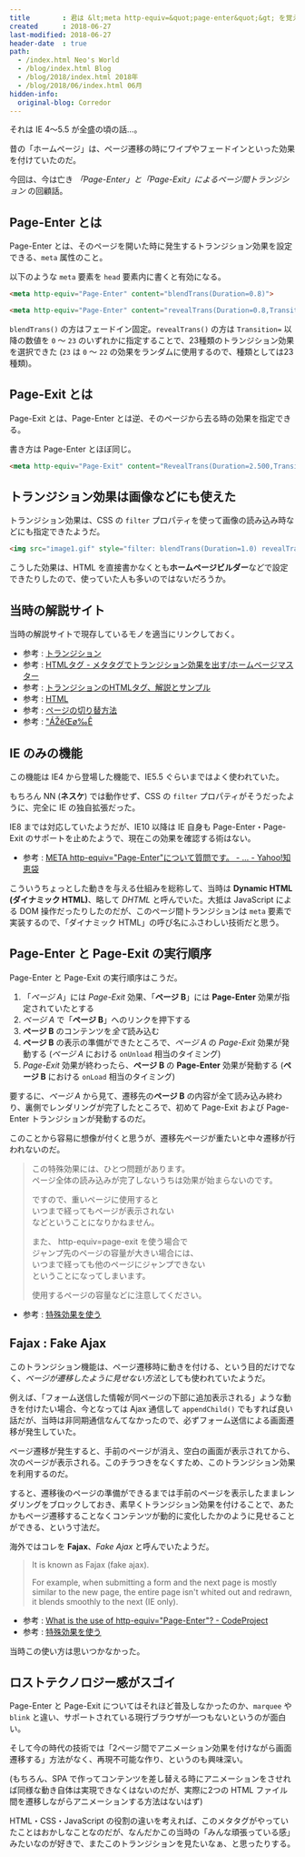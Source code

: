 ```yaml
---
title        : 君は &lt;meta http-equiv=&quot;page-enter&quot;&gt; を覚えているか
created      : 2018-06-27
last-modified: 2018-06-27
header-date  : true
path:
  - /index.html Neo's World
  - /blog/index.html Blog
  - /blog/2018/index.html 2018年
  - /blog/2018/06/index.html 06月
hidden-info:
  original-blog: Corredor
---
```


それは IE 4〜5.5 が全盛の頃の話…。

昔の「ホームページ」は、ページ遷移の時にワイプやフェードインといった効果を付けていたのだ。

今回は、今は亡き *「Page-Enter」と「Page-Exit」によるページ間トランジション* の回顧話。

## Page-Enter とは

Page-Enter とは、そのページを開いた時に発生するトランジション効果を設定できる、`meta` 属性のこと。

以下のような `meta` 要素を `head` 要素内に書くと有効になる。

```html
<meta http-equiv="Page-Enter" content="blendTrans(Duration=0.8)">

<meta http-equiv="Page-Enter" content="revealTrans(Duration=0.8,Transition=23)">
```

`blendTrans()` の方はフェードイン固定。`revealTrans()` の方は `Transition=` 以降の数値を `0` 〜 `23` のいずれかに指定することで、23種類のトランジション効果を選択できた (`23` は `0` 〜 `22` の効果をランダムに使用するので、種類としては23種類)。

## Page-Exit とは

Page-Exit とは、Page-Enter とは逆、そのページから去る時の効果を指定できる。

書き方は Page-Enter とほぼ同じ。

```html
<meta http-equiv="Page-Exit" content="RevealTrans(Duration=2.500,Transition=6)">
```

## トランジション効果は画像などにも使えた

トランジション効果は、CSS の `filter` プロパティを使って画像の読み込み時などにも指定できたようだ。

```html
<img src="image1.gif" style="filter: blendTrans(Duration=1.0) revealTrans(Duration=1.0, Transition=3);">
```

こうした効果は、HTML を直接書かなくとも**ホームページビルダー**などで設定できたりしたので、使っていた人も多いのではないだろうか。

## 当時の解説サイト

当時の解説サイトで現存しているモノを適当にリンクしておく。

- 参考 : [トランジション](http://www.tohoho-web.com/wwwxx056.htm)
- 参考 : [HTMLタグ - メタタグでトランジション効果を出す/ホームページマスター](http://hmaster.net/meta7.html)
- 参考 : [トランジションのHTMLタグ、解説とサンプル](http://www.chama.ne.jp/download/web/transition.htm)
- 参考 : [HTML](http://auto-alice.com/html/meta_trans.html)
- 参考 : [ページの切り替方法](http://pickchan.com/note/note1d.html)
- 参考 : ["ÁŽêŒø‰Ê](http://www.geocities.co.jp/Milano/3735/html/kouka.html)

## IE のみの機能

この機能は IE4 から登場した機能で、IE5.5 ぐらいまではよく使われていた。

もちろん NN (**ネスケ**) では動作せず、CSS の `filter` プロパティがそうだったように、完全に IE の独自拡張だった。

IE8 までは対応していたようだが、IE10 以降は IE 自身も Page-Enter・Page-Exit のサポートを止めたようで、現在この効果を確認する術はない。

- 参考 : [META http-equiv="Page-Enter"について質問です。 - ... - Yahoo!知恵袋](https://detail.chiebukuro.yahoo.co.jp/qa/question_detail/q1174088921)

こういうちょっとした動きを与える仕組みを総称して、当時は **Dynamic HTML (ダイナミック HTML)**、略して *DHTML* と呼んでいた。大抵は JavaScript による DOM 操作だったりしたのだが、このページ間トランジションは `meta` 要素で実装するので、「ダイナミック HTML」の呼び名にふさわしい技術だと思う。

## Page-Enter と Page-Exit の実行順序

Page-Enter と Page-Exit の実行順序はこうだ。

1. 「*ページ A*」には *Page-Exit* 効果、「**ページ B**」には **Page-Enter** 効果が指定されていたとする
2. *ページ A* で「**ページ B**」へのリンクを押下する
3. **ページ B** のコンテンツを*全て*読み込む
4. **ページ B** の表示の準備ができたところで、*ページ A* の *Page-Exit* 効果が発動する (*ページ A* における `onUnload` 相当のタイミング)
5. *Page-Exit* 効果が終わったら、**ページ B** の **Page-Enter** 効果が発動する (**ページ B** における `onLoad` 相当のタイミング)

要するに、*ページ A* から見て、遷移先の**ページ B** の内容が全て読み込み終わり、裏側でレンダリングが完了したところで、初めて Page-Exit および Page-Enter トランジションが発動するのだ。

このことから容易に想像が付くと思うが、遷移先ページが重たいと中々遷移が行われないのだ。

> この特殊効果には、ひとつ問題があります。  
> ページ全体の読み込みが完了しないうちは効果が始まらないのです。
> 
> ですので、重いページに使用すると  
> いつまで経ってもページが表示されない  
> などということになりかねません。
> 
> また、 http-equiv=page-exit を使う場合で  
> ジャンプ先のページの容量が大きい場合には、  
> いつまで経っても他のページにジャンプできない  
> ということになってしまいます。
> 
> 使用するページの容量などに注意してください。

- 参考 : [特殊効果を使う](http://sennbei.mond.jp/HP/h039.html)

## Fajax : Fake Ajax

このトランジション機能は、ページ遷移時に動きを付ける、という目的だけでなく、*ページが遷移したように見せない方法*としても使われていたようだ。

例えば、「フォーム送信した情報が同ページの下部に追加表示される」ような動きを付けたい場合、今となっては Ajax 通信して `appendChild()` でもすれば良い話だが、当時は非同期通信なんてなかったので、必ずフォーム送信による画面遷移が発生していた。

ページ遷移が発生すると、手前のページが消え、空白の画面が表示されてから、次のページが表示される。このチラつきをなくすため、このトランジション効果を利用するのだ。

すると、遷移後のページの準備ができるまでは手前のページを表示したままレンダリングをブロックしておき、素早くトランジション効果を付けることで、あたかもページ遷移することなくコンテンツが動的に変化したかのように見せることができる、という寸法だ。

海外ではコレを **Fajax**、*Fake Ajax* と呼んでいたようだ。

> It is known as Fajax (fake ajax).
> 
> For example, when submitting a form and the next page is mostly similar to the new page, the entire page isn't whited out and redrawn, it blends smoothly to the next (IE only).

- 参考 : [What is the use of http-equiv="Page-Enter"? - CodeProject](https://www.codeproject.com/Questions/569791/Whatplusisplustheplususeplusofplushttp-equiv-d)
- 参考 : [特殊効果を使う](http://sennbei.mond.jp/HP/h039.html)

当時この使い方は思いつかなかった。

## ロストテクノロジー感がスゴイ

Page-Enter と Page-Exit についてはそれほど普及しなかったのか、`marquee` や `blink` と違い、サポートされている現行ブラウザが一つもないというのが面白い。

そして今の時代の技術では「2ページ間でアニメーション効果を付けながら画面遷移する」方法がなく、再現不可能な作り、というのも興味深い。

(もちろん、SPA で作ってコンテンツを差し替える時にアニメーションをさせれば同様な動き自体は実現できなくはないのだが、実際に2つの HTML ファイル間を遷移しながらアニメーションする方法はないはず)

HTML・CSS・JavaScript の役割の違いを考えれば、このメタタグがやっていたことはおかしなことなのだが、なんだかこの当時の「みんな頑張っている感」みたいなのが好きで、またこのトランジションを見たいなぁ、と思ったりする。
